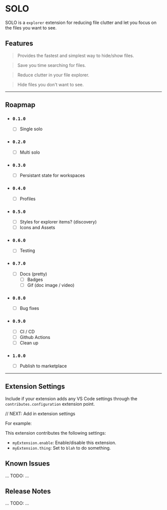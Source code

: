 # SOLO

SOLO is a `explorer` extension for reducing file clutter and let you focus on the files you want to see.

## Features

> Provides the fastest and simplest way to hide/show files.

> Save you time searching for files.

> Reduce clutter in your file explorer.

> Hide files you don't want to see.

---

## Roapmap

- ### `0.1.0`
  - [ ] Single solo
- ### `0.2.0`
  - [ ] Multi solo
- ### `0.3.0`
  - [ ] Persistant state for workspaces
- ### `0.4.0`
  - [ ] Profiles
- ### `0.5.0`
  - [ ] Styles for explorer items? (discovery)
  - [ ] Icons and Assets
- ### `0.6.0`
  - [ ] Testing
- ### `0.7.0`
  - [ ] Docs (pretty)
    - [ ] Badges
    - [ ] Gif (doc image / video)
- ### `0.8.0`
  - [ ] Bug fixes
- ### `0.9.0`
  - [ ] CI / CD
  - [ ] Github Actions
  - [ ] Clean up
- ### `1.0.0`
  - [ ] Publish to marketplace

---

## Extension Settings

Include if your extension adds any VS Code settings through the `contributes.configuration` extension point.

// NEXT: Add in extension settings

For example:

This extension contributes the following settings:

- `myExtension.enable`: Enable/disable this extension.
- `myExtension.thing`: Set to `blah` to do something.

## Known Issues

... TODO: ...

## Release Notes

... TODO: ...
